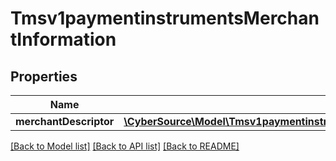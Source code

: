 # Tmsv1paymentinstrumentsMerchantInformation

## Properties
Name | Type | Description | Notes
------------ | ------------- | ------------- | -------------
**merchantDescriptor** | [**\CyberSource\Model\Tmsv1paymentinstrumentsMerchantInformationMerchantDescriptor**](Tmsv1paymentinstrumentsMerchantInformationMerchantDescriptor.md) |  | [optional] 

[[Back to Model list]](../README.md#documentation-for-models) [[Back to API list]](../README.md#documentation-for-api-endpoints) [[Back to README]](../README.md)


